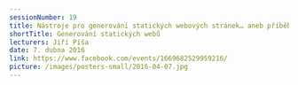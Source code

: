 ```yaml
---
sessionNumber: 19
title: Nástroje pro generování statických webových stránek… aneb příběh ze života Pražského fotografa
shortTitle: Generování statických webů
lecturers: Jiří Píša
date: 7. dubna 2016
link: https://www.facebook.com/events/1669682529959216/
picture: /images/posters-small/2016-04-07.jpg
---
```

